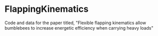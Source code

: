 # FlappingKinematics
Code and data for the paper titled, "Flexible flapping kinematics allow bumblebees to increase energetic efficiency when carrying heavy loads"
